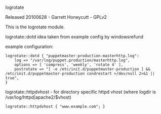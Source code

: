 logrotate

Released 20100628 - Garrett Honeycutt - GPLv2

This is the logrotate module.

logrotate::dotd idea taken from example config by windowsrefund

example configuration:

    logrotate::dotd { "puppetmaster-production-masterhttp.log": 
        log => "/var/log/puppet.production/masterhttp.log",
        options => [ 'compress', 'weekly', 'rotate 4' ],
        postrotate => "[ -e /etc/init.d/puppetmaster-production ] && /etc/init.d/puppetmaster-production condrestart >/dev/null 2>&1 || true",
    }

logrotate::httpdvhost - for directory specific httpd vhost (where logdir is /var/log/httpd|apache2/$vhost)
    
    logrotate::httpdvhost { "www.example.com"; }

